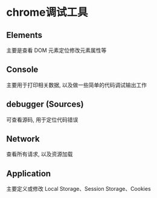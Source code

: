 # chrome调试工具

## Elements

主要是查看 DOM 元素定位修改元素属性等



## Console

主要用于打印相关数据, 以及做一些简单的代码调试输出工作



## debugger (Sources)

可查看源码, 用于定位代码错误



## Network

查看所有请求, 以及资源加载



## Application

主要定义或修改 Local Storage、Session Storage、Cookies











































